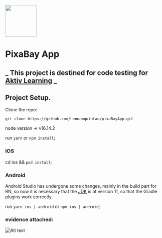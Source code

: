 [<img src="(src/assets/triangle.png" width="100"/>](src/assets/triangle.png)

# PixaBay App

## _ This project is destined for code testing for [Aktiv Learning](https://aktiv.com/) _

## Project Setup.

Clone the repo:

`git clone https://github.com/Leonamquintao/pixaBayApp.git`

node version => v16.14.2

run `yarn` or `npm install`;

### IOS

cd ios && `pod install`;

### Android

Android Studio has undergone some changes, mainly in the build part for RN, so now it is necessary that the [JDK](https://www.oracle.com/java/technologies/javase/jdk11-archive-downloads.html) is at version 11, so that the Gradle plugins work correctly.

run `yarn ios | android` or `npm ios | android`;

### evidence attached:

![Alt text](src/assets/evidence.gif?raw=true 'project')
